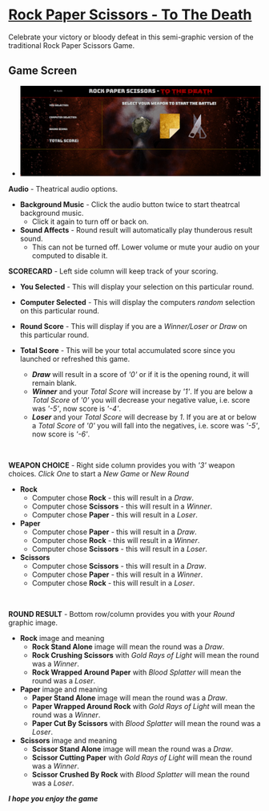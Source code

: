 # [Rock Paper Scissors - To The Death](https://bradwayne.github.io/R-P-S-Game)

Celebrate your victory or bloody defeat in this semi-graphic version of the traditional Rock Paper Scissors Game.

## Game Screen

* ![alt text](/assets/screenshots/home_screen.png)

**Audio** - Theatrical audio options.
* **Background Music** - Click the audio button twice to start theatrcal background music.
    * Click it again to turn off or back on.
* **Sound Affects** - Round result will automatically play thunderous result sound.
    * This can not be turned off. Lower volume or mute your audio on your computed to disable it.

**SCORECARD** - Left side column will keep track of your scoring.
    
* **You Selected** - This will display your selection on this particular round.

* **Computer Selected** - This will display the computers *random* selection on this particular round.

* **Round Score** - This will display if you are a *Winner/Loser or Draw* on this particular round.

* **Total Score** - This will be your total accumulated score since you launched or refreshed this game.
    * **_Draw_** will result in a score of *'0'* or if it is the opening round, it will remain blank.
    * **_Winner_** and your *Total Score* will increase by *'1'*. If you are below a *Total Score* of *'0'* you will decrease your negative value, i.e. score was *'-5'*, now score is *'-4'*.
    * **_Loser_** and your *Total Score* will decrease by *1*. If you are at or below a *Total Score* of *'0'* you will fall into the negatives, i.e. score was *'-5'*, now score is *'-6'*.
<br>

**WEAPON CHOICE** - Right side column provides you with *'3'* weapon choices. *Click One* to start a *New Game* or *New Round*
* **Rock**
    * Computer chose **Rock** - this will result in a *Draw*.
    * Computer chose **Scissors** - this will result in a *Winner*.
    * Computer chose **Paper** - this will result in a *Loser*.
* **Paper**
    * Computer chose **Paper** - this will result in a *Draw*.
    * Computer chose **Rock** - this will result in a *Winner*.
    * Computer chose **Scissors** - this will result in a *Loser*.
* **Scissors**
    * Computer chose **Scissors** - this will result in a *Draw*.
    * Computer chose **Paper** - this will result in a *Winner*.
    * Computer chose **Rock** - this will result in a *Loser*.
<br>

**ROUND RESULT** - Bottom row/column provides you with your *Round* graphic image.
* **Rock** image and meaning
    * **Rock Stand Alone** image will mean the round was a *Draw*.
    * **Rock Crushing Scissors** with *Gold Rays of Light* will mean the round was a *Winner*.
    * **Rock Wrapped Around Paper** with *Blood Splatter* will mean the round was a *Loser*.
* **Paper** image and meaning
    * **Paper Stand Alone** image will mean the round was a *Draw*.
    * **Paper Wrapped Around Rock** with *Gold Rays of Light* will mean the round was a *Winner*.
    * **Paper Cut By Scissors** with *Blood Splatter* will mean the round was a *Loser*.
* **Scissors** image and meaning
    * **Scissor Stand Alone** image will mean the round was a *Draw*.
    * **Scissor Cutting Paper** with *Gold Rays of Light* will mean the round was a *Winner*.
    * **Scissor Crushed By Rock** with *Blood Splatter* will mean the round was a *Loser*.

**_I hope you enjoy the game_**





